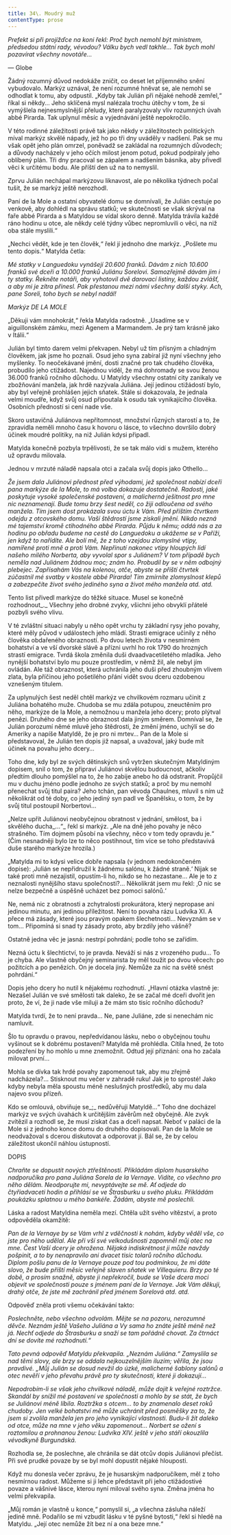 ```yaml
---
title: 34\. Moudrý muž
contentType: prose
---
```


_Prefekt si při projížďce na koni řekl: Proč bych nemohl být ministrem, předsedou státní rady, vévodou? Válku bych vedl takhle… Tak bych mohl pozavírat všechny novotáře…_

— Globe

Žádný rozumný důvod nedokáže zničit, co deset let příjemného snění vybudovalo. Markýz uznával, že není rozumné hněvat se, ale nemohl se odhodlat k tomu, aby odpustil. „Kdyby tak Julián při nějaké nehodě zemřel,“ říkal si někdy… Jeho sklíčená mysl nalézala trochu útěchy v tom, že si vymýšlela nejnesmyslnější přeludy, které paralyzovaly vliv rozumných úvah abbé Pirarda. Tak uplynul měsíc a vyjednávání ještě nepokročilo.

V této rodinné záležitosti právě tak jako někdy v záležitostech politických míval markýz skvělé nápady, jež ho po tři dny uváděly v nadšení. Pak se mu však opět jeho plán omrzel, poněvadž se zakládal na rozumných důvodech; a důvody nacházely v jeho očích milost jenom potud, pokud podpíraly jeho oblíbený plán. Tři dny pracoval se zápalem a nadšením básníka, aby přivedl věci k určitému bodu. Ale příští den už na to nemyslil.

Zprvu Julián nechápal markýzovu liknavost, ale po několika týdnech počal tušit, že se markýz ještě nerozhodl.

Paní de la Mole a ostatní obyvatelé domu se domnívali, že Julián cestuje po venkově, aby dohlédl na správu statků; ve skutečnosti se však skrýval na faře abbé Pirarda a s Matyldou se vídal skoro denně. Matylda trávila každé ráno hodinu u otce, ale někdy celé týdny vůbec nepromluvili o věci, na niž oba stále myslili.“

„Nechci vědět, kde je ten člověk,“ řekl jí jednoho dne markýz. „Pošlete mu tento dopis.“ Matylda četla:

  

_Mé statky v Languedoku vynášejí 20.600 franků. Dávám z nich 10.600 franků své dceři a 10.000 franků Juliánu Sorelovi. Samozřejmě dávám jim i ty statky. Řekněte notáři, aby vyhotovil dvě darovací listiny, každou zvlášť, a aby mi je zítra přinesl. Pak přestanou mezi námi všechny další styky. Ach, pane Soreli, toho bych se nebyl nadál!_

_Markýz DE LA MOLE_

  

„Děkuji vám mnohokrát,“ řekla Matylda radostně. „Usadíme se v aiguillonském zámku, mezi Agenem a Marmandem. Je prý tam krásně jako v Itálii.“

Julián byl tímto darem velmi překvapen. Nebyl už tím přísným a chladným člověkem, jak jsme ho poznali. Osud jeho syna zabíral již nyní všechny jeho myšlenky. To neočekávané jmění, dosti značné pro tak chudého člověka, probudilo jeho ctižádost. Najednou viděl, že má dohromady se svou ženou 36.000 franků ročního důchodu. U Matyldy všechny ostatní city zanikaly ve zbožňování manžela, jak hrdě nazývala Juliána. Její jedinou ctižádostí bylo, aby byl veřejně prohlášen jejich sňatek. Stále si dokazovala, že jednala velmi moudře, když svůj osud připoutala k osudu tak vynikajícího člověka. Osobních předností si cení nade vše.

Skoro ustavičná Juliánova nepřítomnost, množství různých starostí a to, že zpravidla neměli mnoho času k hovoru o lásce, to všechno dovršilo dobrý účinek moudré politiky, na niž Julián kdysi připadl.

Matylda konečně pozbyla trpělivosti, že se tak málo vidí s mužem, kterého už opravdu milovala.

Jednou v mrzuté náladě napsala otci a začala svůj dopis jako Othello…

_Že jsem dala Juliánovi přednost před výhodami, jež společnost nabízí dceři pana markýze de la Mole, to má volba dokazuje dostatečně. Radosti, jaké poskytuje vysoké společenské postavení, a malicherná ješitnost pro mne nic neznamenají. Bude tomu brzy šest neděl, co žiji odloučena od svého manžela. Tím jsem dost prokázala svou úctu k Vám. Před příštím čtvrtkem odejdu z otcovského domu. Vaší štědrostí jsme získali jmění. Nikdo nezná mé tajemství kromě ctihodného abbé Pirarda. Půjdu k němu; oddá nás a za hodinu po obřadu budeme na cestě do Languedoku a ukážeme se v Paříži, jen když to nařídíte. Ale bolí mě, že z toho vzejdou zlomyslné vtipy, namířené proti mně a proti Vám. Nepřinutí nakonec vtipy hloupých lidí našeho milého Norberta, aby vyvolal spor s Juliánem? V tom případě bych neměla nad Juliánem žádnou moc; znám ho. Probudil by se v něm odbojný plebejec. Zapřísahám Vás na kolenou, otče, abyste se příští čtvrtek zúčastnil mé svatby v kostele abbé Pirarda! Tím zmírníte zlomyslnost klepů a zabezpečíte život svého jediného syna a život mého manžela atd. atd._

Tento list přivedl markýze do těžké situace. Musel se konečně rozhodnout_._ Všechny jeho drobné zvyky, všichni jeho obvyklí přátelé pozbyli svého vlivu.

V té zvláštní situaci nabyly u něho opět vrchu ty základní rysy jeho povahy, které měly původ v událostech jeho mládí. Strasti emigrace učinily z něho člověka obdařeného obrazností. Po dvou letech života v nesmírném bohatství a ve vší dvorské slávě a přízni uvrhl ho rok 1790 do hrozných strastí emigrace. Tvrdá škola změnila duši dvaadvacetiletého mladíka. Jeho nynější bohatství bylo mu pouze prostředím, v němž žil, ale nebyl jím ovládán. Ale táž obraznost, která uchránila jeho duši před zhoubným vlivem zlata, byla příčinou jeho pošetilého přání vidět svou dceru ozdobenou vznešeným titulem.

Za uplynulých šest neděl chtěl markýz ve chvilkovém rozmaru učinit z Juliána bohatého muže. Chudoba se mu zdála potupou, zneuctěním pro něho, markýze de la Mole, a nemožnou u manžela jeho dcery; proto plýtval penězi. Druhého dne se jeho obraznost dala jiným směrem. Domníval se, že Julián porozumí němé mluvě jeho štědrosti, že změní jméno, uchýlí se do Ameriky a napíše Matyldě, že je pro ni mrtev… Pan de la Mole si představoval, že Julián ten dopis již napsal, a uvažoval, jaký bude mít účinek na povahu jeho dcery…

Toho dne, kdy byl ze svých dětinských snů vytržen skutečným Matyldiným dopisem, snil o tom, že připraví Juliánovi skvělou budoucnost, ačkoliv předtím dlouho pomýšlel na to, že ho zabije anebo ho dá odstranit. Propůjčil mu v duchu jméno podle jednoho ze svých statků; a proč by mu nemohl přenechat svůj titul paira? Jeho tchán, pan vévoda Chaulnes, mluvil s ním už několikrát od té doby, co jeho jediný syn padl ve Španělsku, o tom, že by svůj titul postoupil Norbertovi…

„Nelze upřít Juliánovi neobyčejnou obratnost v jednání, smělost, ba i skvělého ducha_…“_ řekl si markýz. „Ale na dně jeho povahy je něco strašného. Tím dojmem působí na všechny, něco v tom tedy opravdu je.“ (Čím nesnadněji bylo lze to něco postihnout, tím více se toho představivá duše starého markýze hrozila.)

„Matylda mi to kdysi velice dobře napsala (v jednom nedokončeném dopise): ‚Julián se nepřidružil k žádnému salónu, k žádné straně.‘ Nijak se také proti mně nezajistil, opustím-li ho, nikdo se ho nezastane… Ale je to z neznalosti nynějšího stavu společnosti?… Několikrát jsem mu řekl: ,O nic se nelze bezpečně a úspěšně ucházet bez pomoci salónů.‘

Ne, nemá nic z obratnosti a zchytralosti prokurátora, který nepropase ani jedinou minutu, ani jedinou příležitost. Není to povaha rázu Ludvíka XI. A přece má zásady, které jsou pravým opakem šlechetnosti… Nevyznám se v tom… Připomíná si snad ty zásady proto, aby brzdily jeho vášně?

Ostatně jedna věc je jasná: nestrpí pohrdání; podle toho se zařídím.

Nezná úctu k šlechtictví, to je pravda. Neváží si nás z vrozeného pudu… To je chyba. Ale vlastně obyčejný seminarista by měl toužit po dvou věcech: po požitcích a po penězích. On je docela jiný. Nemůže za nic na světě snést pohrdání.“

Dopis jeho dcery ho nutil k nějakému rozhodnutí. „Hlavní otázka vlastně je: Nezašel Julián ve své smělosti tak daleko, že se začal mé dceři dvořit jen proto, že ví, že ji nade vše miluji a že mám sto tisíc ročního důchodu?

Matylda tvrdí, že to není pravda… Ne, pane Juliáne, zde si nenechám nic namluvit.

Šlo tu opravdu o pravou, nepředvídanou lásku, nebo o obyčejnou touhu vyšinout se k dobrému postavení? Matylda mě prohlédla. Cítila hned, že toto podezření by ho mohlo u mne znemožnit. Odtud její přiznání: ona ho začala milovat první…

Mohla se dívka tak hrdé povahy zapomenout tak, aby mu zřejmě nadcházela?… Stisknout mu večer v zahradě ruku! Jak je to sprosté! Jako kdyby nebyla měla spoustu méně neslušných prostředků, aby mu dala najevo svou přízeň.

Kdo se omlouvá, obviňuje se_;_ nedůvěřuji Matyldě…“ Toho dne docházel markýz ve svých úvahách k určitějším závěrům než obyčejně. Ale zvyk zvítězil a rozhodl se, že musí získat čas a dceři napsat. Neboť v paláci de la Mole si z jednoho konce domu do druhého dopisovali. Pan de la Mole se neodvažoval s dcerou diskutovat a odporovat jí. Bál se, že by celou záležitost ukončil náhlou ústupností.

  

DOPIS

_Chraňte se dopustit nových ztřeštěností. Přikládám diplom husarského nadporučíka pro pana Juliána Sorela de la Vernaye. Vidíte, co všechno pro něho dělám. Neodporujte mi, nevyptávejte se mě. Ať odjede do čtyřiadvaceti hodin a přihlásí se ve Štrasburku u svého pluku. Přikládám poukázku splatnou u mého bankéře. Žádám, abyste mě poslechli._

Láska a radost Matyldina neměla mezí. Chtěla užít svého vítězství, a proto odpověděla okamžitě:

_Pan de la Vernaye by se Vám vrhl z vděčnosti k nohám, kdyby věděl vše, co jste pro něho udělal. Ale při vší své velkodušnosti zapomněl můj otec na mne. Čest Vaší dcery je ohrožena. Nějaká indiskrétnost ji může navždy pošpinit, a to by nenapravilo ani dvacet tisíc tolarů ročního důchodu. Diplom pošlu panu de la Vernaye pouze pod tou podmínkou, že mi dáte slovo, že bude příští měsíc veřejně slaven sňatek ve Villequieru. Brzy po té době, a prosím snažně, abyste ji nepřekročil, bude se Vaše dcera moci objevit ve společnosti pouze s jménem paní de la Vernaye. Jak Vám děkuji, drahý otče, že jste mě zachránil před jménem Sorelová atd. atd._

Odpověď zněla proti všemu očekávání takto:

_Poslechněte, nebo všechno odvolám. Mějte se na pozoru, nerozumné děvče. Neznám ještě Vašeho Juliána a Vy sama ho znáte ještě méně než já. Nechť odjede do Štrasburku a snaží se tam pořádně chovat. Za čtrnáct dní se dovíte mé rozhodnutí.“_

_Tato pevná odpověď Matyldu překvapila. „Neznám Juliána.“ Zamyslila se nad těmi slovy, ale brzy se oddala nejkouzelnějším iluzím; věřila, že jsou pravdivé. „Můj Julián se dosud nevžil do úzké, malicherné šablony salónů a otec nevěří v jeho převahu právě pro ty skutečnosti, které ji dokazují…_

_Nepodrobím-li se však jeho chvilkové náladě, může dojít k veřejné roztržce. Skandál by snížil mé postavení ve společnosti a mohlo by se stát, že bych se Juliánovi méně líbila. Roztržka s otcem… to by znamenalo deset roků chudoby. Jen velké bohatství mě může uchránit před posměšky za to, že jsem si zvolila manžela jen pro jeho vynikající vlastnosti. Budu-li žít daleko od otce, může na mne v jeho věku zapomenout… Norbert se ožení s roztomilou a prohnanou ženou: Ludvíka XIV. ještě v jeho stáří okouzlila vévodkyně Burgundská._

Rozhodla se, že poslechne, ale chránila se dát otcův dopis Juliánovi přečíst. Při své prudké povaze by se byl mohl dopustit nějaké hlouposti.

Když mu donesla večer zprávu, že je husarským nadporučíkem, měl z toho nesmírnou radost. Můžeme si ji lehce představit při jeho ctižádostivé povaze a vášnivé lásce, kterou nyní miloval svého syna. Změna jména ho velmi překvapila.

„Můj román je vlastně u konce,“ pomyslil si, „a všechna zásluha náleží jedině mně. Podařilo se mi vzbudit lásku v té pyšné bytosti,“ řekl si hledě na Matyldu. „Její otec nemůže žít bez ní a ona beze mne.“
